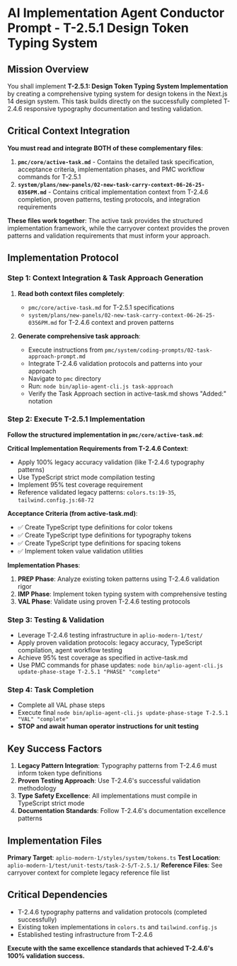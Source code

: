 # AI Implementation Agent Conductor Prompt - T-2.5.1 Design Token Typing System

## Mission Overview
You shall implement **T-2.5.1: Design Token Typing System Implementation** by creating a comprehensive typing system for design tokens in the Next.js 14 design system. This task builds directly on the successfully completed T-2.4.6 responsive typography documentation and testing validation.

## Critical Context Integration
**You must read and integrate BOTH of these complementary files**:

1. **`pmc/core/active-task.md`** - Contains the detailed task specification, acceptance criteria, implementation phases, and PMC workflow commands for T-2.5.1
2. **`system/plans/new-panels/02-new-task-carry-context-06-26-25-0356PM.md`** - Contains critical implementation context from T-2.4.6 completion, proven patterns, testing protocols, and integration requirements

**These files work together**: The active task provides the structured implementation framework, while the carryover context provides the proven patterns and validation requirements that must inform your approach.

## Implementation Protocol

### Step 1: Context Integration & Task Approach Generation
1. **Read both context files completely**:
   - `pmc/core/active-task.md` for T-2.5.1 specifications
   - `system/plans/new-panels/02-new-task-carry-context-06-26-25-0356PM.md` for T-2.4.6 context and proven patterns

2. **Generate comprehensive task approach**:
   - Execute instructions from `pmc/system/coding-prompts/02-task-approach-prompt.md`
   - Integrate T-2.4.6 validation protocols and patterns into your approach
   - Navigate to `pmc` directory
   - Run: `node bin/aplio-agent-cli.js task-approach`
   - Verify the Task Approach section in active-task.md shows "Added:" notation

### Step 2: Execute T-2.5.1 Implementation
**Follow the structured implementation in `pmc/core/active-task.md`**:

**Critical Implementation Requirements from T-2.4.6 Context**:
- Apply 100% legacy accuracy validation (like T-2.4.6 typography patterns)
- Use TypeScript strict mode compilation testing
- Implement 95% test coverage requirement
- Reference validated legacy patterns: `colors.ts:19-35`, `tailwind.config.js:68-72`

**Acceptance Criteria (from active-task.md)**:
- ✅ Create TypeScript type definitions for color tokens
- ✅ Create TypeScript type definitions for typography tokens  
- ✅ Create TypeScript type definitions for spacing tokens
- ✅ Implement token value validation utilities

**Implementation Phases**:
1. **PREP Phase**: Analyze existing token patterns using T-2.4.6 validation rigor
2. **IMP Phase**: Implement token typing system with comprehensive testing
3. **VAL Phase**: Validate using proven T-2.4.6 testing protocols

### Step 3: Testing & Validation
- Leverage T-2.4.6 testing infrastructure in `aplio-modern-1/test/`
- Apply proven validation protocols: legacy accuracy, TypeScript compilation, agent workflow testing
- Achieve 95% test coverage as specified in active-task.md
- Use PMC commands for phase updates: `node bin/aplio-agent-cli.js update-phase-stage T-2.5.1 "PHASE" "complete"`

### Step 4: Task Completion
- Complete all VAL phase steps
- Execute final `node bin/aplio-agent-cli.js update-phase-stage T-2.5.1 "VAL" "complete"`
- **STOP and await human operator instructions for unit testing**

## Key Success Factors
1. **Legacy Pattern Integration**: Typography patterns from T-2.4.6 must inform token type definitions
2. **Proven Testing Approach**: Use T-2.4.6's successful validation methodology
3. **Type Safety Excellence**: All implementations must compile in TypeScript strict mode
4. **Documentation Standards**: Follow T-2.4.6's documentation excellence patterns

## Implementation Files
**Primary Target**: `aplio-modern-1/styles/system/tokens.ts`
**Test Location**: `aplio-modern-1/test/unit-tests/task-2-5/T-2.5.1/`
**Reference Files**: See carryover context for complete legacy reference file list

## Critical Dependencies
- T-2.4.6 typography patterns and validation protocols (completed successfully)
- Existing token implementations in `colors.ts` and `tailwind.config.js`
- Established testing infrastructure from T-2.4.6

**Execute with the same excellence standards that achieved T-2.4.6's 100% validation success.**

